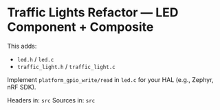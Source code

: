 # Traffic Lights Refactor — LED Component + Composite

This adds:
- `led.h` / `led.c`
- `traffic_light.h` / `traffic_light.c`

Implement `platform_gpio_write/read` in `led.c` for your HAL (e.g., Zephyr, nRF SDK).

Headers in: `src`
Sources in: `src`
